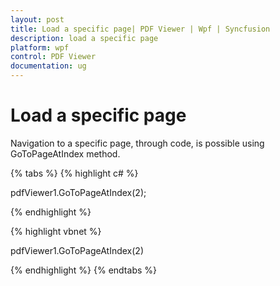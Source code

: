 ```yaml
---
layout: post
title: Load a specific page| PDF Viewer | Wpf | Syncfusion
description: load a specific page
platform: wpf
control: PDF Viewer
documentation: ug
---
```


# Load a specific page

Navigation to a specific page, through code, is possible using GoToPageAtIndex method.

{% tabs %}
{% highlight c# %}

pdfViewer1.GoToPageAtIndex(2);

{% endhighlight %}

{% highlight vbnet %}

pdfViewer1.GoToPageAtIndex(2)



{% endhighlight %}
{% endtabs %}